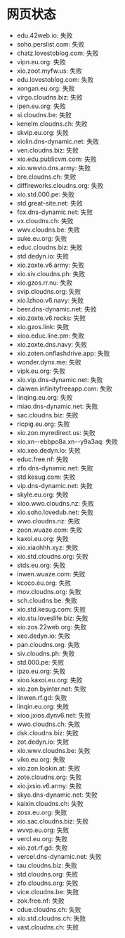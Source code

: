 # 网页状态
- edu.42web.io: 失败
- soho.perslist.com: 失败
- chatz.lovestoblog.com: 失败
- vipn.eu.org: 失败
- xio.zoot.myfw.us: 失败
- edu.lovestoblog.com: 失败
- xongan.eu.org: 失败
- virgo.cloudns.biz: 失败
- ipen.eu.org: 失败
- si.cloudns.be: 失败
- kenelm.cloudns.ch: 失败
- skvip.eu.org: 失败
- xiolin.dns-dynamic.net: 失败
- ven.cloudns.biz: 失败
- xio.edu.publicvm.com: 失败
- xio.wwvio.dns.army: 失败
- bre.cloudns.ch: 失败
- diffireworks.cloudns.org: 失败
- xio.std.000.pe: 失败
- std.great-site.net: 失败
- fox.dns-dynamic.net: 失败
- vx.cloudns.ch: 失败
- wwv.cloudns.be: 失败
- suke.eu.org: 失败
- educ.cloudns.biz: 失败
- std.dedyn.io: 失败
- xio.zoxte.v6.army: 失败
- xio.siv.cloudns.ph: 失败
- xio.gzos.rr.nu: 失败
- svip.cloudns.org: 失败
- xio.lzhoo.v6.navy: 失败
- beer.dns-dynamic.net: 失败
- xio.zoxte.v6.rocks: 失败
- xio.gzos.link: 失败
- xioo.educ.line.pm: 失败
- xio.zoxte.dns.navy: 失败
- xio.zoten.onflashdrive.app: 失败
- wonder.dynx.me: 失败
- vipk.eu.org: 失败
- xio.vip.dns-dynamic.net: 失败
- daiwen.infinityfreeapp.com: 失败
- linqing.eu.org: 失败
- miao.dns-dynamic.net: 失败
- sac.cloudns.biz: 失败
- ricpig.eu.org: 失败
- xio.zon.myredirect.us: 失败
- xio.xn--ebbpo8a.xn--y9a3aq: 失败
- xio.xeo.dedyn.io: 失败
- educ.free.nf: 失败
- zfo.dns-dynamic.net: 失败
- std.kesug.com: 失败
- vip.dns-dynamic.net: 失败
- skyle.eu.org: 失败
- xioo.wwo.cloudns.nz: 失败
- xio.soho.lovedub.net: 失败
- wwo.cloudns.nz: 失败
- zoon.wuaze.com: 失败
- kaxoi.eu.org: 失败
- xio.xiaohhh.xyz: 失败
- xio.std.cloudns.org: 失败
- stds.eu.org: 失败
- inwen.wuaze.com: 失败
- kcoco.eu.org: 失败
- mov.cloudns.org: 失败
- sch.cloudns.be: 失败
- xio.std.kesug.com: 失败
- xio.stu.loveslife.biz: 失败
- xio.zos.22web.org: 失败
- xeo.dedyn.io: 失败
- pan.cloudns.org: 失败
- siv.cloudns.ph: 失败
- std.000.pe: 失败
- ipzo.eu.org: 失败
- xioo.kaxoi.eu.org: 失败
- xio.zon.byinter.net: 失败
- linwen.rf.gd: 失败
- linqin.eu.org: 失败
- xioo.jxios.dynv6.net: 失败
- wwo.cloudns.ch: 失败
- dsk.cloudns.biz: 失败
- zot.dedyn.io: 失败
- xio.wwv.cloudns.be: 失败
- viko.eu.org: 失败
- xio.zon.lookin.at: 失败
- zote.cloudns.org: 失败
- xio.jxsio.v6.army: 失败
- skyo.dns-dynamic.net: 失败
- kaixin.cloudns.ch: 失败
- zosx.eu.org: 失败
- xio.sac.cloudns.biz: 失败
- wvvp.eu.org: 失败
- vercl.eu.org: 失败
- xio.zot.rf.gd: 失败
- vercel.dns-dynamic.net: 失败
- tau.cloudns.biz: 失败
- std.cloudns.org: 失败
- zfo.cloudns.org: 失败
- vice.cloudns.be: 失败
- zok.free.nf: 失败
- cdue.cloudns.ch: 失败
- xio.std.cloudns.ch: 失败
- vast.cloudns.ch: 失败
